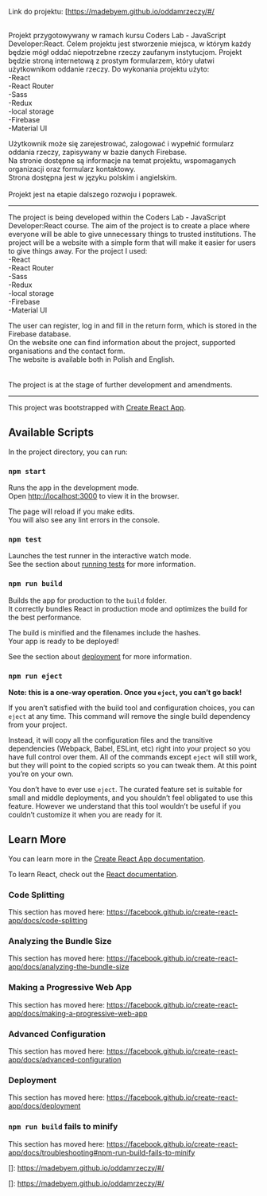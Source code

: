 Link do projektu: [https://madebyem.github.io/oddamrzeczy/#/<br /><br />


Projekt przygotowywany w ramach kursu Coders Lab - JavaScript Developer:React.
Celem projektu jest stworzenie miejsca, w którym każdy będzie mógł oddać niepotrzebne rzeczy zaufanym instytucjom.
Projekt będzie stroną internetową z prostym formularzem, który ułatwi użytkownikom oddanie rzeczy.
Do wykonania projektu użyto: <br/>
-React <br />
-React Router <br />
-Sass <br />
-Redux <br />
-local storage <br />
-Firebase <br />
-Material UI <br />

Użytkownik może się zarejestrować, zalogować i wypełnić formularz oddania rzeczy, zapisywany w bazie danych Firebase. <br />
Na stronie dostępne są informacje na temat projektu, wspomaganych organizacji oraz formularz kontaktowy. <br />
Strona dostępna jest w języku polskim i angielskim. <br /> <br />
Projekt jest na etapie dalszego rozwoju i poprawek.


_______________________


The project is being developed within the Coders Lab - JavaScript Developer:React course.
The aim of the project is to create a place where everyone will be able to give unnecessary things to trusted institutions.
The project will be a website with a simple form that will make it easier for users to give things away.
For the project I used: <br />
-React <br />
-React Router <br />
-Sass <br />
-Redux <br />
-local storage <br />
-Firebase <br />
-Material UI <br />

The user can register, log in and fill in the return form, which is stored in the Firebase database. <br />
On the website one can find information about the project, supported organisations and the contact form. <br />
The website is available both in Polish and English. <br /> <br /> <br />
The project is at the stage of further development and amendments.


_______________________









This project was bootstrapped with [Create React App](https://github.com/facebook/create-react-app).

## Available Scripts

In the project directory, you can run:

### `npm start`

Runs the app in the development mode.<br />
Open [http://localhost:3000](http://localhost:3000) to view it in the browser.

The page will reload if you make edits.<br />
You will also see any lint errors in the console.

### `npm test`

Launches the test runner in the interactive watch mode.<br />
See the section about [running tests](https://facebook.github.io/create-react-app/docs/running-tests) for more information.

### `npm run build`

Builds the app for production to the `build` folder.<br />
It correctly bundles React in production mode and optimizes the build for the best performance.

The build is minified and the filenames include the hashes.<br />
Your app is ready to be deployed!

See the section about [deployment](https://facebook.github.io/create-react-app/docs/deployment) for more information.

### `npm run eject`

**Note: this is a one-way operation. Once you `eject`, you can’t go back!**

If you aren’t satisfied with the build tool and configuration choices, you can `eject` at any time. This command will remove the single build dependency from your project.

Instead, it will copy all the configuration files and the transitive dependencies (Webpack, Babel, ESLint, etc) right into your project so you have full control over them. All of the commands except `eject` will still work, but they will point to the copied scripts so you can tweak them. At this point you’re on your own.

You don’t have to ever use `eject`. The curated feature set is suitable for small and middle deployments, and you shouldn’t feel obligated to use this feature. However we understand that this tool wouldn’t be useful if you couldn’t customize it when you are ready for it.

## Learn More

You can learn more in the [Create React App documentation](https://facebook.github.io/create-react-app/docs/getting-started).

To learn React, check out the [React documentation](https://reactjs.org/).

### Code Splitting

This section has moved here: https://facebook.github.io/create-react-app/docs/code-splitting

### Analyzing the Bundle Size

This section has moved here: https://facebook.github.io/create-react-app/docs/analyzing-the-bundle-size

### Making a Progressive Web App

This section has moved here: https://facebook.github.io/create-react-app/docs/making-a-progressive-web-app

### Advanced Configuration

This section has moved here: https://facebook.github.io/create-react-app/docs/advanced-configuration

### Deployment

This section has moved here: https://facebook.github.io/create-react-app/docs/deployment

### `npm run build` fails to minify

This section has moved here: https://facebook.github.io/create-react-app/docs/troubleshooting#npm-run-build-fails-to-minify


[]: https://madebyem.github.io/oddamrzeczy/#/

[Link]: https://madebyem.github.io/oddamrzeczy/

[]: https://madebyem.github.io/oddamrzeczy/#/